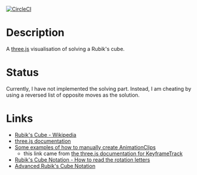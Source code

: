 [![CircleCI](https://circleci.com/gh/taylorjg/rubiks-cube/tree/master.svg?style=svg)](https://circleci.com/gh/taylorjg/rubiks-cube/tree/master)

# Description

A [three.js](https://threejs.org/) visualisation of solving a Rubik's cube.

# Status

Currently, I have not implemented the solving part. Instead, I am cheating
by using a reversed list of opposite moves as the solution.

# Links

* [Rubik's Cube - Wikipedia](https://en.wikipedia.org/wiki/Rubik%27s_Cube)
* [three.js documentation](https://threejs.org/docs/index.html)
* [Some examples of how to manually create AnimationClips](https://threejs.org/examples/js/AnimationClipCreator.js)
    * this link came from [the three.js documentation for KeyframeTrack](https://threejs.org/docs/index.html#api/animation/KeyframeTrack)
* [Rubik's Cube Notation - How to read the rotation letters](https://ruwix.com/the-rubiks-cube/notation/)
* [Advanced Rubik's Cube Notation](https://ruwix.com/the-rubiks-cube/notation/advanced/)
